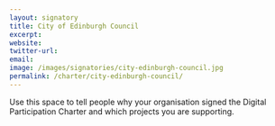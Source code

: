 ```yaml
---
layout: signatory
title: City of Edinburgh Council
excerpt: 
website: 
twitter-url: 
email: 
image: /images/signatories/city-edinburgh-council.jpg
permalink: /charter/city-edinburgh-council/
---
```


Use this space to tell people why your organisation signed the Digital Participation Charter and which projects you are supporting.
